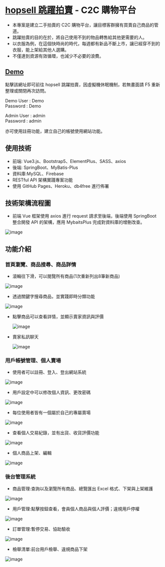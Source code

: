 # [hopsell 跳躍拍賣](https://kimntai.github.io/hopsell-website/public/home.html) - C2C 購物平台

 * 本專案是建立二手拍賣的 C2C 購物平台，讓目標客群擁有買賣自己商品的管道。
 * 跳躍拍賣的目的在於，將自己使用不到的物品轉售給其他更需要的人。
 * 以衣服為例，在這個快時尚的時代，每週都有新品不斷上市，讓已經穿不到的衣服，能上架給其他人選購。
 * 不僅達到資源有效循環，也減少不必要的浪費。

## [Demo](https://kimntai.github.io/hopsell-website/public/home.html)
點擊該網址即可前往 hopsell 跳躍拍賣，因虛擬機休眠機制，若無畫面請 F5 重新整理或關閉再次訪問。

Demo User : Demo</br>
Password : Demo

Admin User : admin</br>
Password : admin

亦可使用註冊功能，建立自己的帳號使用網站功能。

## 使用技術

 * 前端: Vue3.js、Bootstrap5、ElementPlus、SASS、axios
 * 後端: SpringBoot、MyBatis-Plus
 * 資料庫:MySQL、Firebase
 * RESTful API 架構實踐專案功能
 * 使用 GitHub Pages、Heroku、db4free 進行佈署

## 技術架構流程圖

 * 前端 Vue 框架使用 axios 進行 request 請求至後端，後端使用 SpringBoot 整合開發 API 的架構，應用 MybaitsPlus 完成對資料庫的增刪改查。

  ![image](https://i.imgur.com/pocHGFO.png)

## 功能介紹

### 首頁瀏覽、商品搜尋、商品詳情

 * 滾輪往下滑，可以閱覽所有商品(1次重新列出8筆新商品)

  ![image](https://i.imgur.com/esuNtec.png)

 * 透過關鍵字搜尋商品，並實踐即時分類功能

  ![image](https://i.imgur.com/LkwLzgf.png)

 * 點擊商品可以查看詳情，並顯示賣家資訊與評價

   ![image](https://i.imgur.com/GkV2af6.png)

 * 賣家私訊聊天

   ![image](https://i.imgur.com/Gn4qYnJ.png)


### 用戶帳號管理、個人賣場

 * 使用者可以註冊、登入、登出網站系統

  ![image](https://i.imgur.com/86k6Wzn.png)

 * 用戶設定中可以修改個人資訊、更改密碼

  ![image](https://i.imgur.com/03NpMT6.png)

 * 每位使用者皆有一個屬於自己的專屬賣場

  ![image](https://i.imgur.com/rXgdP82.png)

 * 查看個人交易紀錄，並有出貨、收貨評價功能

  ![image](https://i.imgur.com/ZwMTSMN.png)

 * 個人商品上架、編輯

  ![image](https://i.imgur.com/zc0pA34.png)

### 後台管理系統

 * 商品管理:查詢以及瀏覽所有商品、總覽匯出 Excel 格式、下架與上架維護

  ![image](https://i.imgur.com/9baw8ym.png)

 * 用戶管理:點擊按鈕查看，會員個人商品與個人評價；違規用戶停權

  ![image](https://i.imgur.com/9baw8ym.png)

 * 訂單管理:暫停交易、協助驗收

  ![image](https://i.imgur.com/m5pnjCs.png)

 * 檢舉清單:前台用戶檢舉、違規商品下架 

  ![image](https://i.imgur.com/OnXQOJJ.png)


